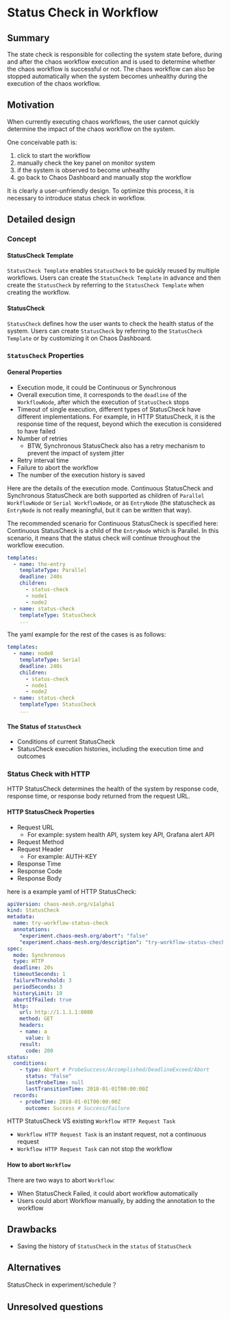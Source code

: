 # Status Check in Workflow

## Summary

The state check is responsible for collecting the system state before,
during and after the chaos workflow execution and is used to determine
whether the chaos workflow is successful or not. The chaos workflow can
also be stopped automatically when the system becomes unhealthy during
the execution of the chaos workflow.

## Motivation

When currently executing chaos workflows, the user cannot quickly determine
the impact of the chaos workflow on the system.

One conceivable path is:

1. click to start the workflow
1. manually check the key panel on monitor system
1. if the system is observed to become unhealthy
1. go back to Chaos Dashboard and manually stop the workflow

It is clearly a user-unfriendly design. To optimize this process, it is
necessary to introduce status check in workflow.

## Detailed design

### Concept

#### StatusCheck Template

`StatusCheck Template` enables `StatusCheck` to be quickly reused by
multiple workflows. Users can create the `StatusCheck Template` in advance
and then create the `StatusCheck` by referring to the `StatusCheck Template`
when creating the workflow.

#### StatusCheck

`StatusCheck` defines how the user wants to check the health status of
the system. Users can create `StatusCheck` by referring to the
`StatusCheck Template` or by customizing it on Chaos Dashboard.

### `StatusCheck` Properties

#### General Properties

- Execution mode, it could be Continuous or Synchronous
- Overall execution time, it corresponds to the `deadline` of the
  `WorkflowNode`, after which the execution of `StatusCheck` stops
- Timeout of single execution, different types of StatusCheck have different
  implementations. For example, in HTTP StatusCheck, it is the response time
  of the request, beyond which the execution is considered to have failed
- Number of retries
  - BTW, Synchronous StatusCheck also has a retry mechanism to prevent
    the impact of system jitter
- Retry interval time
- Failure to abort the workflow
- The number of the execution history is saved

Here are the details of the execution mode. Continuous StatusCheck and
Synchronous StatusCheck are both supported as children of
`Parallel WorkflowNode` or `Serial WorkflowNode`, or as `EntryNode`
(the statuscheck as `EntryNode` is not really meaningful, but it can be
written that way).

The recommended scenario for Continuous StatusCheck is specified here:
Continuous StatusCheck is a child of the `EntryNode` which is Parallel.
In this scenario, it means that the status check will continue
throughout the workflow execution.

```yaml
templates:
  - name: the-entry
    templateType: Parallel
    deadline: 240s
    children:
      - status-check
      - node1
      - node2
  - name: status-check
    templateType: StatusCheck
    ...
```

The yaml example for the rest of the cases is as follows:

```yaml
templates:
  - name: node0
    templateType: Serial
    deadline: 240s
    children:
      - status-check
      - node1
      - node2
  - name: status-check
    templateType: StatusCheck
    ...
```

#### The Status of `StatusCheck`

- Conditions of current StatusCheck
- StatusCheck execution histories, including the execution time and outcomes

### Status Check with HTTP

HTTP StatusCheck determines the health of the system by response code,
response time, or response body returned from the request URL.

#### HTTP StatusCheck Properties

- Request URL
  - For example: system health API, system key API, Grafana alert API
- Request Method
- Request Header
  - For example: AUTH-KEY
- Response Time
- Response Code
- Response Body

here is a example yaml of HTTP StatusCheck:

```yaml
apiVersion: chaos-mesh.org/v1alpha1
kind: StatusCheck
metadata:
  name: try-workflow-status-check
  annotations:
    "experiment.chaos-mesh.org/abort": "false"
    "experiment.chaos-mesh.org/description": "try-workflow-status-check"
spec:
  mode: Synchronous
  type: HTTP
  deadline: 20s
  timeoutSeconds: 1
  failureThreshold: 3
  periodSeconds: 3
  historyLimit: 10
  abortIfFailed: true
  http:
    url: http://1.1.1.1:8080
    method: GET
    headers:
    - name: a
      value: b
    result:
      code: 200
status:
  conditions:
    - type: Abort # ProbeSuccess/Accomplished/DeadlineExceed/Abort
      status: "False"
      lastProbeTime: null
      lastTransitionTime: 2018-01-01T00:00:00Z
  records:
    - probeTime: 2018-01-01T00:00:00Z
      outcome: Success # Success/Failure
```

HTTP StatusCheck VS existing `Workflow HTTP Request Task`

- `Workflow HTTP Request Task` is an instant request, not a continuous request
- `Workflow HTTP Request Task` can not stop the workflow

#### How to abort `Workflow`

There are two ways to abort `Workflow`:

- When StatusCheck Failed, it could abort workflow automatically
- Users could abort Workflow manually, by adding the annotation to the workflow

## Drawbacks

- Saving the history of `StatusCheck` in the `status` of `StatusCheck`

## Alternatives

StatusCheck in experiment/schedule？

## Unresolved questions
